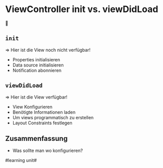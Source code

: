 # ViewController init vs. viewDidLoad
🛫

## `init`

=\> Hier ist die View noch nicht verfügbar!

- Properties initialisieren
- Data source initialisieren
- Notification abonnieren

## `viewDidLoad`

=\> Hier ist die View verfügbar!

- View Konfigurieren
- Benötigte Informationen laden
- Um views programmatisch zu erstellen
- Layout Constraints festlegen

## Zusammenfassung
- Was sollte man wo konfigurieren?

#learning unit#